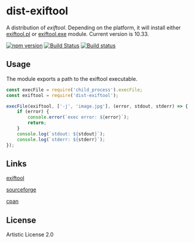 # dist-exiftool
A distribution of _exiftool_. Depending on the platform, it will install
either [exiftool.pl](https://www.npmjs.com/package/exiftool.pl) or
[exiftool.exe](https://www.npmjs.com/package/exiftool.exe) module.
Current version is 10.33.

[![npm version](https://badge.fury.io/js/dist-exiftool.svg)](https://badge.fury.io/js/dist-exiftool)
[![Build Status](https://travis-ci.org/Sobesednik/dist-exiftool.svg?branch=master)](https://travis-ci.org/Sobesednik/dist-exiftool)
[![Build status](https://ci.appveyor.com/api/projects/status/7vc08npcgna2xgjt/branch/master?svg=true)](https://ci.appveyor.com/project/zavr-1/dist-exiftool/branch/master)

## Usage
The module exports a path to the exiftool executable.

```js
const execFile = require('child_process').execFile;
const exiftool = require('dist-exiftool');

execFile(exiftool, ['-j', 'image.jpg'], (error, stdout, stderr) => {
	if (error) {
		console.error(`exec error: ${error}`);
		return;
	}
	console.log(`stdout: ${stdout}`);
	console.log(`stderr: ${stderr}`);
});
```

## Links
[exiftool](http://www.sno.phy.queensu.ca/~phil/exiftool/)

[sourceforge](https://sourceforge.net/projects/exiftool/)

[cpan](http://search.cpan.org/~exiftool/)

## License
Artistic License 2.0
